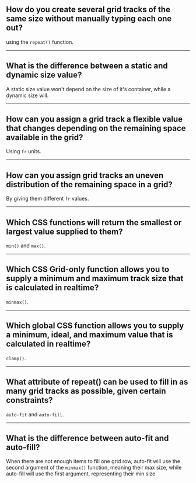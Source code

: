 ## **How do you create several grid tracks of the same size without manually typing each one out?**

using the `repeat()` function.

---

## **What is the difference between a static and dynamic size value?**

A static size value won't depend on the size of it's container, while a dynamic size will.

---

## **How can you assign a grid track a flexible value that changes depending on the remaining space available in the grid?**

Using `fr` units.

---

## **How can you assign grid tracks an uneven distribution of the remaining space in a grid?**

By giving them different `fr` values.

---

## **Which CSS functions will return the smallest or largest value supplied to them?**

`min()` and `max()`.

---

## **Which CSS Grid-only function allows you to supply a minimum and maximum track size that is calculated in realtime?**

`minmax()`.

---

## **Which global CSS function allows you to supply a minimum, ideal, and maximum value that is calculated in realtime?**

`clamp()`.

---

## **What attribute of repeat() can be used to fill in as many grid tracks as possible, given certain constraints?**

`auto-fit` and `auto-fill`.

---

## **What is the difference between auto-fit and auto-fill?**

When there are not enough items to fill one grid row, auto-fit will use the second argument of the `minmax()` function, meaning their max size, while auto-fill will use the first argument, representing their min size.
